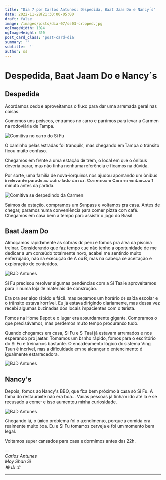 ```yaml
---
title: "Dia 7 por Carlos Antunes: Despedida, Baat Jaam Do e Nancy´s"
date: 2022-11-28T21:30:00-05:00
draft: false
image: /images/posts/dia-07/ss03-cropped.jpg
ogImageWidth: 1024
ogImageHeight: 320
post_card_class: 'post-card-dia'
summary: ''
subtitle:  ''
author: ss
---
```


# Despedida, Baat Jaam Do e Nancy´s

## Despedida

Acordamos cedo e aproveitamos o fluxo para dar uma arrumada geral nas coisas.

Comemos uns petiscos, entramos no carro e partimos para levar a Carmen na rodoviária de Tampa.

![Comitiva no carro do Si Fu](/images/posts/dia-07/ss01.jpeg)

O caminho pelas estradas foi tranquilo, mas chegando em Tampa o trânsito ficou muito confuso.

Chegamos em frente a uma estação de trem, o local em que o ônibus deveria parar, mas não tinha nenhuma referência e ficamos na dúvida.

Por sorte, uma família de nova-iorquinos nos ajudou apontando um ônibus irrelevante parado ao outro lado da rua. Corremos e Carmen embarcou 1 minuto antes da partida.

![Comitiva se despedindo da Carmen](/images/posts/dia-07/ss05.jpeg)

Saímos da estação, compramos um Sunpass e voltamos pra casa.
Antes de chegar, paramos numa conveniência para comer pizza com café. Chegamos em casa bem a tempo para assistir o jogo do Brasil

## Baat Jaam Do

Almoçamos rapidamente as sobras do peru e fomos pra área da piscina treinar. Considerando que faz tempo que não tenho a oportunidade de me dedicar a um conteúdo totalmente novo, acabei me sentindo muito enferrujado, não na execução de A ou B, mas na cabeça de aceitação e exploração de conteúdos.

![BJD Antunes](/images/posts/dia-07/ss02.jpeg)

Si Fu precisou resolver algumas pendências com a Si Taai e aproveitamos para ir numa loja de materiais de construção.

Era pra ser algo rápido e fácil, mas pegamos um horário de saída escolar e o trânsito estava horrível. Eu já estava dirigindo diariamente, mas dessa vez recebi algumas buzinadas dos locais impacientes com o turista.

Fomos na Home Depot e o lugar era absurdamente gigante. Compramos o que precisávamos, mas perdemos muito tempo procurando tudo.

Quando chegamos em casa, Si Fu e Si Taai já estavam arrumados e nos esperando pro jantar. Tomamos um banho rápido, fomos para o escritório do Si Fu e treinamos bastante. O encadeamento lógico do sistema Ving Tsun é incrível, mas a dificuldade em se alcançar o entendimento é igualmente estarrecedora.

![BJD Antunes](/images/posts/dia-07/ss03.jpeg)

## Nancy's

Depois, fomos ao Nancy's BBQ, que fica bem próximo à casa só Si Fu.
A fama do restaurante não era boa... Várias pessoas já tinham ido até lá e se recusado a comer e isso aumentou minha curiosidade.

![BJD Antunes](/images/posts/dia-07/ss04.jpeg)

Chegando lá, o único problema foi o atendimento, porque a comida era realmente muito boa. Eu e Si Fu tomamos cerveja e foi um momento bem legal.

Voltamos super cansados para casa e dormimos antes das 22h.


--  
_Carlos Antunes_  
_Moy Shan Si_  
_梅 山 士_  

***